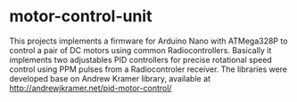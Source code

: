 # motor-control-unit

This projects implements a firmware for Arduino Nano with ATMega328P to control a pair of DC motors using common Radiocontrollers.
Basically it implements two adjustables PID controllers for precise rotational speed control using PPM pulses from a Radiocontroler receiver.
The libraries were developed base on Andrew Kramer library, available at http://andrewjkramer.net/pid-motor-control/
